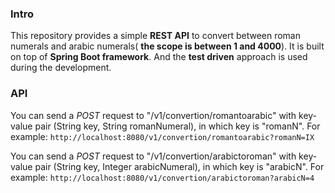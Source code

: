 ### Intro
This repository provides a simple **REST API** to convert between roman numerals and arabic numerals( **the scope is between 1 and 4000**). It is built on top of **Spring Boot framework**. And the **test driven** approach is used during the development.

### API
You can send a *POST* request to "/v1/convertion/romantoarabic" with key-value pair (String key, String romanNumeral), in which key is "romanN". For example: ```http://localhost:8080/v1/convertion/romantoarabic?romanN=IX```

You can send a *POST* request to "/v1/convertion/arabictoroman" with key-value pair (String key, Integer arabicNumeral), in which key is "arabicN". For example: ```http://localhost:8080/v1/convertion/arabictoroman?arabicN=4```
